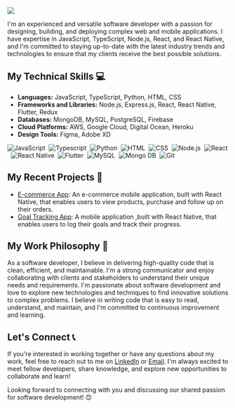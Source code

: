 <p float="left">
  <img src="https://readme-typing-svg.demolab.com/?lines=Hi,+I'm+Dennis+Kamau+👋;Welcome+To+My+World+Of+Code+And+Creativity!;Let's+Connect+And+Build+Stuff!+👨‍💻&font=Fira%20Code&center=true&width=520&height=50&duration=4000&pause=1000">
</p>

I'm an experienced and versatile software developer with a passion for designing, building, and deploying complex web and mobile applications. I have expertise in JavaScript, TypeScript, Node.js, React, and React Native, and I'm committed to staying up-to-date with the latest industry trends and technologies to ensure that my clients receive the best possible solutions.

## My Technical Skills 💻

- **Languages:** JavaScript, TypeScript, Python, HTML, CSS
- **Frameworks and Libraries:** Node.js, Express.js, React, React Native, Flutter, Redux
- **Databases:** MongoDB, MySQL, PostgreSQL, Firebase
- **Cloud Platforms:** AWS, Google Cloud, Digital Ocean, Heroku
- **Design Tools:** Figma, Adobe XD

![JavaScript](https://img.shields.io/badge/-JavaScript-05122A?style=flat&logo=javascript)&nbsp;
![Typescript](https://img.shields.io/badge/-Typescript-05122A?style=flat&logo=typescript)&nbsp;
![Python](https://img.shields.io/badge/-Python-05122A?style=flat&logo=python)&nbsp;
![HTML](https://img.shields.io/badge/-HTML-05122A?style=flat&logo=HTML5)&nbsp;
![CSS](https://img.shields.io/badge/-CSS-05122A?style=flat&logo=CSS3&logoColor=1572B6)&nbsp;
![Node.js](https://img.shields.io/badge/-Node.js-05122A?style=flat&logo=node.js)&nbsp;
![React](https://img.shields.io/badge/-React-05122A?style=flat&logo=react)&nbsp;
![React Native](https://img.shields.io/badge/React_Native-05122A?style=flat&logo=react)&nbsp;
![Flutter](https://img.shields.io/badge/Flutter-05122A?style=flat&logo=flutter)&nbsp;
![MySQL](https://img.shields.io/badge/-MySQL-05122A?style=flat&logo=mysql)&nbsp;
![Mongo DB](https://img.shields.io/badge/-MongoDB-05122A?style=flat&logo=mongodb)&nbsp;
![Git](https://img.shields.io/badge/-Git-05122A?style=flat&logo=git)&nbsp;

## My Recent Projects 🚀

- [E-commerce App](https://github.com/dennis-kamau/EcommerceApp.git): An e-commerce mobile application, built with React Native, that enables users to view products, purchase and follow up on their orders.
- [Goal Tracking App](https://github.com/dennis-kamau/GoalTrackingApp.git): A mobile application ,built with React Native, that enables users to log their goals and track their progress.

## My Work Philosophy 🤝

As a software developer, I believe in delivering high-quality code that is clean, efficient, and maintainable. I'm a strong communicator and enjoy collaborating with clients and stakeholders to understand their unique needs and requirements. I'm passionate about software development and love to explore new technologies and techniques to find innovative solutions to complex problems. I believe in writing code that is easy to read, understand, and maintain, and I'm committed to continuous improvement and learning.

## Let's Connect 📞

If you're interested in working together or have any questions about my work, feel free to reach out to me on [LinkedIn](https://www.linkedin.com/in/kamaudennis254) or [Email](mailto:kamaudennis999@gmail.com). I'm always excited to meet fellow developers, share knowledge, and explore new opportunities to collaborate and learn!

Looking forward to connecting with you and discussing our shared passion for software development! 😊
